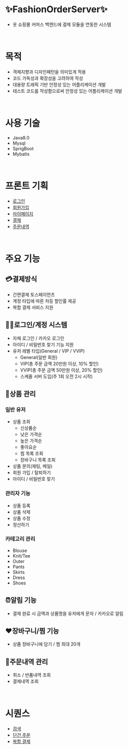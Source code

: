 # ✨FashionOrderServer✨
- 옷 쇼핑몰 커머스 백엔드에 결제 모듈을 연동한 시스템
<br/>

# 목적
- 객체지향과 디자인패턴을 의미있게 적용
- 코드 가독성과 확장성을 고려하여 작성
- 대용량 트래픽 기반 안정성 있는 어플리케이션 개발
- 테스트 코드를 작성함으로써 안정성 있는 어플리케이션 개발
<br/>

# 사용 기술
- Java8.0
- Mysql
- SprigBoot
- Mybatis
<br/>

# 프론트 기획
- [로그인](https://www.figma.com/design/kavZDdrQUzP6ftz0oOp2dc/Fashion-order-server_Login?node-id=0-1&t=Oxn2DBu10TiLXQVZ-1)
- [회원가입](https://www.figma.com/design/d5yYDKdN9GuX5KTI8X2ITN/FashionOrderServer_Join?t=wSxGIkDKc7ufCNL9-1)
- [마이페이지](https://www.figma.com/design/1BiTFNqhh7w1EdyQTQ1TsV/FashionOrderServer_MyPage?t=wSxGIkDKc7ufCNL9-1) 
- [결제](https://www.figma.com/design/B7ba4NaoUF1PRHp0izxyab/Fashion-order-server_order?node-id=0-1&t=BJrkBo6pHgPrGR2b-1)
- [주문내역](https://www.figma.com/design/W7OslQMfmaoIgM2l1PpK99/Fashion-order-server_history?node-id=0-1&t=DtwA0kg7rcZVjF7I-1)
<br/>

# 주요 기능
## 💳결제방식
- 간편결제 토스페이먼츠
- 계정 타입에 따른 차등 할인률 제공
- 복합 결제 서비스 지원

## 👨👩로그인/계정 시스템
- 자체 로그인 / 카카오 로그인
- 아이디 / 비밀번호 찾기 기능 지원
- 유저 레벨 타입(General / VIP / VVIP)
    - General(일반 회원)
    - VIP(총 주문 금액 20만원 이상, 10% 할인)
    - VVIP(총 주문 금액 50만원 이상, 20% 할인)
    - 스케줄 서버 도입(주 1회 오전 2시 시작)
  
## 👚상품 관리
### 일반 유저
- 상품 조회
    - 신상품순
    - 낮은 가격순
    - 높은 가격순
    - 좋아요순
    - 찜 목록 조회
    - 장바구니 목록 조회
- 상품 문의(채팅, 메일)
- 회원 가입 / 탈퇴하기
- 아이디 / 비밀번호 찾기

### 관리자 기능
- 상품 등록
- 상품 삭제
- 상품 수정
- 정산하기

### 카테고리 관리
- Blouse
- Knit/Tee
- Outer
- Pants
- Skirts
- Dress
- Shoes

## ⏰알림 기능
- 결제 완료 시 금액과 상품명을 유저에게 문자 / 카카오로 알림

## ❤️장바구니/찜 기능
- 상품 장바구니에 담기 / 찜 최대 20개

## 📜주문내역 관리
- 취소 / 반품내역 조회
- 결제내역 조회
<br/>

# 시퀀스
- [검색]()
- [단건 주문](https://www.websequencediagrams.com/cgi-bin/cdraw?lz=dGl0bGUg7Luk66i47IqkIOyjvOusuCDshJzrsoQg64uo6rG0IOqysOygnCDsi5ztgIDsiqQKClVzZXItPitXZWI6ACwH67KI7Zi4LCDquIjslaEgCmFjdGl2YXRlIFVzZXIKV2ViLT4rVG9zc0FQSToASAmnhO2WiQpkZQAkCVdlYgpub3RlIHJpZ2h0IG9mIFdlYjoKZXgpCnsKICAgICJvcmRlcl9ubyI6IjEyMzQ1NjciLAAODHByaWNlIjoiMTAwMDAwABQIcHJvZHVjdF9uYW1lIjoiRmFzaGlvbl9UZWUiCn0KZW5kIG5vdGUKCgoAgRwHLT4rQ29udHJvbGxlcjogcmVkaXJlY3QgVVJJ66GcAIIICYq57J24IEFQSSDtmLjstpwAgT8MAIFmBwoKAD8KLT4rU2VydmljZQCBegkAgigH67CPAIJzCOqwgOuKpSDsg4Htg5wg7ZmV7J24AIIXDACBDgoKCgBHBy0-K0RCAIJMCpmE66OM7IucAINFCABYBYOB7ZKIIO2FjOydtOu4lCDrs4Dqsr0Agl4PREI6IApleCkgCjEuIOusvO2SiACECwcAgQ4IiJjrn4kg7LCo6rCQIAoyLgCEKQgATwox6rG0IOy2lOqwgAozABcJ64K07JetABAXAIJ3CQCDfwsAgiIHCgpEQi0AgiwMAIEyBiDshLHqs7UAhC8MREIAggYJAIMvDwCFNwgAIhEAXAgAgxcLAIVNCAAnDSDsnZHriwBhDQCCewsAhVcFVXMAWREg66y47J6QIO2ajOyLoACFVhAAhDsvi6TtjKgAhF4MAIRXEQCEURZsb2cg6riw66GdAIQtFwCCKQsAgWwNAGsGAIFnEgCFTwgAgxgTAIdgBS0AgXwOAEAHlYzrprwAh10MAIgRBQoKCgo&s=default)
- [복합 결제]()

